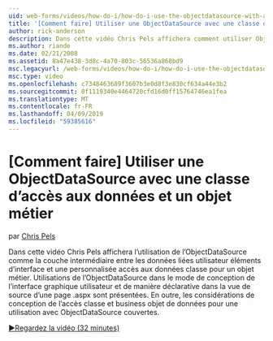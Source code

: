 ```yaml
---
uid: web-forms/videos/how-do-i/how-do-i-use-the-objectdatasource-with-a-data-access-class-and-business-object
title: '[Comment faire] Utiliser une ObjectDataSource avec une classe d’accès aux données et un objet métier | Microsoft Docs'
author: rick-anderson
description: Dans cette vidéo Chris Pels affichera comment utiliser ObjectDataSource comme la couche intermédiaire entre les éléments d’interface utilisateur liée aux données et un compte de données personnalisées...
ms.author: riande
ms.date: 02/21/2008
ms.assetid: 8a47e438-3d8c-4a70-803c-56536a868bd9
msc.legacyurl: /web-forms/videos/how-do-i/how-do-i-use-the-objectdatasource-with-a-data-access-class-and-business-object
msc.type: video
ms.openlocfilehash: c7348463689f3607b3e0d8f3e830cf634a44e3b2
ms.sourcegitcommit: 0f1119340e4464720cfd16d0ff15764746ea1fea
ms.translationtype: MT
ms.contentlocale: fr-FR
ms.lasthandoff: 04/09/2019
ms.locfileid: "59385616"
---
```

# <a name="how-do-i-use-the-objectdatasource-with-a-data-access-class-and-business-object"></a>[Comment faire] Utiliser une ObjectDataSource avec une classe d’accès aux données et un objet métier

par [Chris Pels](https://twitter.com/chrispels)

Dans cette vidéo Chris Pels affichera l’utilisation de l’ObjectDataSource comme la couche intermédiaire entre les données liées utilisateur éléments d’interface et une personnalisée accès aux données classe pour un objet métier. Utilisations de l’ObjectDataSource dans le mode de conception de l’interface graphique utilisateur et de manière déclarative dans la vue de source d’une page .aspx sont présentées. En outre, les considérations de conception de l’accès classe et business objet de données pour une utilisation avec ObjectDataSource couvertes.

[&#9654;Regardez la vidéo (32 minutes)](https://channel9.msdn.com/Blogs/ASP-NET-Site-Videos/how-do-i-use-the-objectdatasource-with-a-data-access-class-and-business-object)
